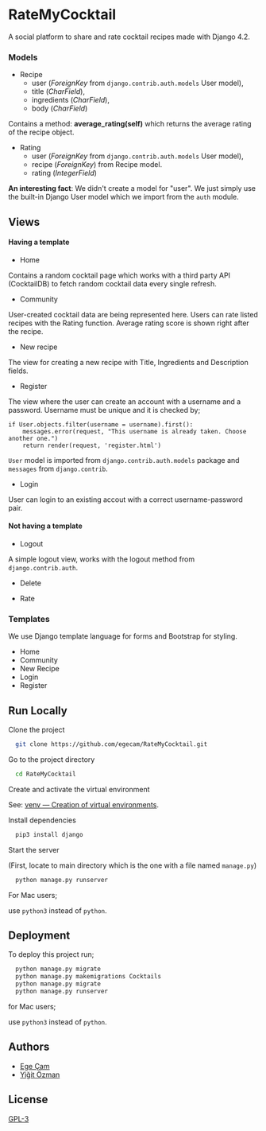 
# RateMyCocktail

A social platform to share and rate cocktail recipes made with Django 4.2.

### Models

+ Recipe
    + user (_ForeignKey_ from `django.contrib.auth.models` User model),
    + title (_CharField_),
    + ingredients (_CharField_),
    + body (_CharField_)

Contains a method:
__average_rating(self)__ which returns the average rating of the recipe object.

+ Rating
    + user (_ForeignKey_ from `django.contrib.auth.models` User model),
    + recipe (_ForeignKey_) from Recipe model.
    + rating (_IntegerField_)

__An interesting fact__:
We didn't create a model for "user". We just simply use the built-in Django User model which we import from the `auth` module.

## Views

#### Having a template
+ Home 

Contains a random cocktail page which works with a third party API (CocktailDB) to fetch random cocktail data every single refresh. 

+ Community

User-created cocktail data are being represented here. Users can rate listed recipes with the Rating function. Average rating score is shown right after the recipe.

+ New recipe

The view for creating a new recipe with Title, Ingredients and Description fields.


+ Register

The view where the user can create an account with a username and a password. Username must be unique and it is checked by;
```
if User.objects.filter(username = username).first():
    messages.error(request, "This username is already taken. Choose another one.")
    return render(request, 'register.html')
```

 `User` model is imported from `django.contrib.auth.models` package and `messages` from `django.contrib`.

 + Login

User can login to an existing accout with a correct username-password pair.

#### Not having a template

+ Logout

A simple logout view, works with the logout method from `django.contrib.auth`.

+ Delete

+ Rate

### Templates

We use Django template language for forms and Bootstrap for styling.

+ Home
+ Community
+ New Recipe
+ Login
+ Register
## Run Locally

Clone the project

```bash
  git clone https://github.com/egecam/RateMyCocktail.git
```

Go to the project directory

```bash
  cd RateMyCocktail
```

Create and activate the virtual environment

  See: [venv — Creation of virtual environments](https://docs.python.org/3/library/venv.html).


Install dependencies

```bash
  pip3 install django
```

Start the server

(First, locate to main directory which is the one with a file named `manage.py`)

```bash
  python manage.py runserver
```

For Mac users;

use `python3` instead of `python`.

## Deployment

To deploy this project run;

```bash
  python manage.py migrate
  python manage.py makemigrations Cocktails
  python manage.py migrate
  python manage.py runserver
```

for Mac users;

use `python3` instead of `python`.


## Authors

- [Ege Çam](https://www.github.com/egecam)
- [Yiğit Özman](https://www.github.com/yigitozman)


## License

[GPL-3](https://choosealicense.com/licenses/gpl-3.0//)

